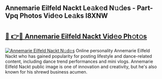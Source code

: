 ## Annemarie Eilfeld Nackt Le𝚊k𝚎d N𝚞𝚍es - Part-Vpq Photos Vid𝚎o Le𝚊ks I8XNW

# <h2><a href="http://fb00at.evod.top/?m=Annemarie+Eilfeld+Nackt">🔗 👉🔴 Annemarie Eilfeld Nackt Vid𝚎o Ph𝚘t𝚘s</a></h2>

[![Annemarie Eilfeld Nackt N𝚞d𝚎s](https://i.imgur.com/8V9OHl7.gif)](http://fb00at.evod.top/?m=Annemarie+Eilfeld+Nackt)
Online personality Annemarie Eilfeld Nackt who has gained popularity for posting lifestyle and dance-related content, including dance trend performances and mini vlogs. Annemarie Eilfeld Nackt public image is one of innovation and creativity, but he's also known for his shrewd business acumen. 
